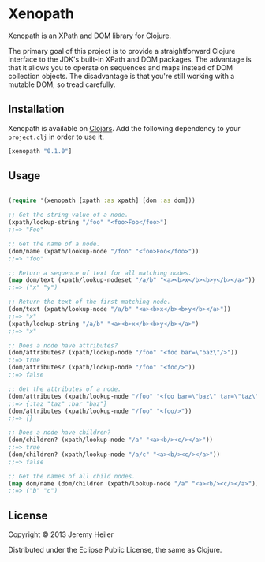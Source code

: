 # Xenopath

Xenopath is an XPath and DOM library for Clojure.

The primary goal of this project is to provide a straightforward
Clojure interface to the JDK's built-in XPath and DOM packages. The
advantage is that it allows you to operate on sequences and maps
instead of DOM collection objects. The disadvantage is that you're
still working with a mutable DOM, so tread carefully.

## Installation

Xenopath is available on [Clojars](https://clojars.org/xenopath). Add
the following dependency to your `project.clj` in order to use it.

```clojure
[xenopath "0.1.0"]
```

## Usage

```clojure

(require '(xenopath [xpath :as xpath] [dom :as dom]))

;; Get the string value of a node.
(xpath/lookup-string "/foo" "<foo>Foo</foo>")
;;=> "Foo"

;; Get the name of a node.
(dom/name (xpath/lookup-node "/foo" "<foo>Foo</foo>"))
;;=> "foo"

;; Return a sequence of text for all matching nodes.
(map dom/text (xpath/lookup-nodeset "/a/b" "<a><b>x</b><b>y</b></a>"))
;;=> ("x" "y")

;; Return the text of the first matching node.
(dom/text (xpath/lookup-node "/a/b" "<a><b>x</b><b>y</b></a>"))
;;=> "x"
(xpath/lookup-string "/a/b" "<a><b>x</b><b>y</b></a>")
;;=> "x"

;; Does a node have attributes?
(dom/attributes? (xpath/lookup-node "/foo" "<foo bar=\"baz\"/>"))
;;=> true
(dom/attributes? (xpath/lookup-node "/foo" "<foo/>"))
;;=> false

;; Get the attributes of a node.
(dom/attributes (xpath/lookup-node "/foo" "<foo bar=\"baz\" tar=\"taz\"/>"))
;;=> {:taz "taz" :bar "baz"}
(dom/attributes (xpath/lookup-node "/foo" "<foo/>"))
;;=> {}

;; Does a node have children?
(dom/children? (xpath/lookup-node "/a" "<a><b/><c/></a>"))
;;=> true
(dom/children? (xpath/lookup-node "/a/c" "<a><b/><c/></a>"))
;;=> false

;; Get the names of all child nodes.
(map dom/name (dom/children (xpath/lookup-node "/a" "<a><b/><c/></a>")))
;;=> ("b" "c")
```

## License

Copyright © 2013 Jeremy Heiler

Distributed under the Eclipse Public License, the same as Clojure.
